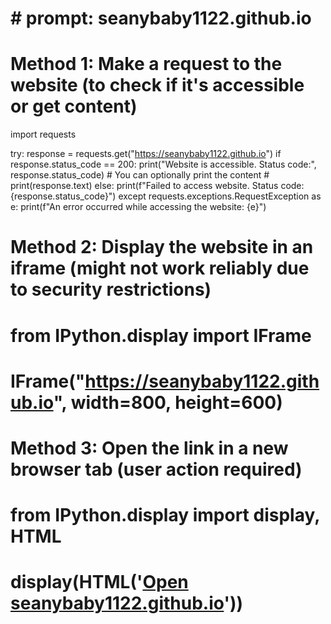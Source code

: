 # # prompt: seanybaby1122.github.io


# Method 1: Make a request to the website (to check if it's accessible or get content)
import requests

try:
    response = requests.get("https://seanybaby1122.github.io")
    if response.status_code == 200:
        print("Website is accessible. Status code:", response.status_code)
        # You can optionally print the content
        # print(response.text)
    else:
        print(f"Failed to access website. Status code: {response.status_code}")
except requests.exceptions.RequestException as e:
    print(f"An error occurred while accessing the website: {e}")

# Method 2: Display the website in an iframe (might not work reliably due to security restrictions)
# from IPython.display import IFrame
# IFrame("https://seanybaby1122.github.io", width=800, height=600)

# Method 3: Open the link in a new browser tab (user action required)
# from IPython.display import display, HTML
# display(HTML('<a href="https://seanybaby1122.github.io" target="_blank">Open seanybaby1122.github.io</a>'))